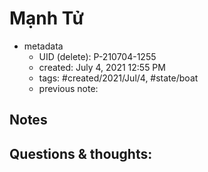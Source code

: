 # Mạnh Tử

- metadata
	- UID (delete): P-210704-1255
	- created: July 4, 2021 12:55 PM
	- tags: #created/2021/Jul/4, #state/boat 
	- previous note:

## Notes

## Questions & thoughts:


